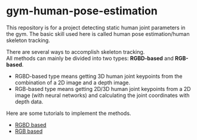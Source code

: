 # gym-human-pose-estimation
This repository is for a project detecting static human joint parameters in the gym. The basic skill used here is called human pose estimation/human skeleton tracking.

There are several ways to accomplish skeleton tracking.   
All methods can mainly be divided into two types: **RGBD-based** and **RGB-based**.   
- RGBD-based type means getting 3D human joint keypoints from the combination of a 2D image and a depth image.
- RGB-based type means getting 2D/3D human joint keypoints from a 2D image (with neural networks) and calculating the joint coordinates with depth data.  

Here are some tutorials to implement the methods.
- [RGBD based]() 
- [RGB based]()